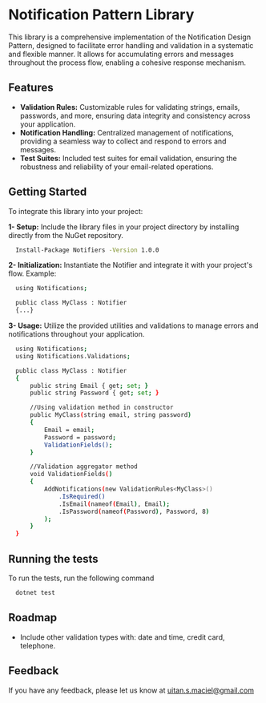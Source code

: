 
# Notification Pattern Library


This library is a comprehensive implementation of the Notification Design Pattern, designed to facilitate error handling and validation in a systematic and flexible manner. It allows for accumulating errors and messages throughout the process flow, enabling a cohesive response mechanism.




## Features

- **Validation Rules:** Customizable rules for validating strings, emails, passwords, and more, ensuring data integrity and consistency across your application.
- **Notification Handling:** Centralized management of notifications, providing a seamless way to collect and respond to errors and messages.
- **Test Suites:** Included test suites for email validation, ensuring the robustness and reliability of your email-related operations.
## Getting Started

To integrate this library into your project:

**1- Setup:** Include the library files in your project directory by installing directly from the NuGet repository.
```bash
  Install-Package Notifiers -Version 1.0.0
```

**2- Initialization:** Instantiate the Notifier and integrate it with your project's flow. Example:
```bash
  using Notifications;

  public class MyClass : Notifier
  {...}
```

**3- Usage:** Utilize the provided utilities and validations to manage errors and notifications throughout your application.
```bash
  using Notifications;
  using Notifications.Validations;

  public class MyClass : Notifier
  {
      public string Email { get; set; }
      public string Password { get; set; }

      //Using validation method in constructor
      public MyClass(string email, string password)
      {
          Email = email;
          Password = password;
          ValidationFields();
      }

      //Validation aggregator method
      void ValidationFields()
      {
          AddNotifications(new ValidationRules<MyClass>()
              .IsRequired()
              .IsEmail(nameof(Email), Email);
              .IsPassword(nameof(Password), Password, 8)
          );
      }
  }
```
## Running the tests

To run the tests, run the following command

```bash
  dotnet test
```


## Roadmap

- Include other validation types with: date and time, credit card, telephone.


## Feedback

If you have any feedback, please let us know at uitan.s.maciel@gmail.com

